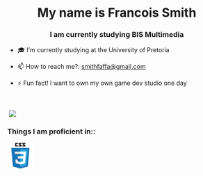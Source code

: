 <h1 align="center">My name is Francois Smith</h1>
<h3 align="center">I am currently studying BIS Multimedia</h3>


- 🎓 I’m currently studying at the University of Pretoria


- 📫 How to reach me?: smithfaffa@gmail.com

- ⚡ Fun fact! I want to own my own game dev studio one day

<br/>

<p>&nbsp;<img align="center" src="https://github-readme-stats.vercel.app/api/top-langs?username=shadowslayerza&show_icons=true&theme=tokyonight&locale=en" /></p>

<h3 align="left">Things I am proficient in::</h3>

  <img src="https://raw.githubusercontent.com/devicons/devicon/master/icons/css3/css3-original-wordmark.svg" alt="css3" width="60" height="60"/> 
  <img src="https://raw.githubusercontent.com/devicons/devicon/master/icons/javascript/javascript-original.svg" alt="javascript" width="60" height="60/> 
  <img src="https://raw.githubusercontent.com/devicons/devicon/master/icons/html5/html5-original-wordmark.svg" alt="html5" width="60" height="60/> 
  <img src="https://raw.githubusercontent.com/devicons/devicon/master/icons/unrea" alt="html5" width="60" height="60/> 
  <img src="https://www.vectorlogo.zone/logos/adobe_illustrator/adobe_illustrator-icon.svg" alt="illustrator" width="60" height="60/> 
  <img src="https://raw.githubusercontent.com/devicons/devicon/master/icons/cplusplus/cplusplus-original.svg" alt="cplusplus" width="60" height="60/> 
  <img src="https://raw.githubusercontent.com/devicons/devicon/master/icons/photoshop/photoshop-line.svg" alt="photoshop" width="60" height="60/> 
  <img src="https://www.vectorlogo.zone/logos/git-scm/git-scm-icon.svg" alt="git" width="60" height="60/> 

<p><img align="left" src="https://github-readme-stats.vercel.app/api?username=ShadowSlayerZA></p>
